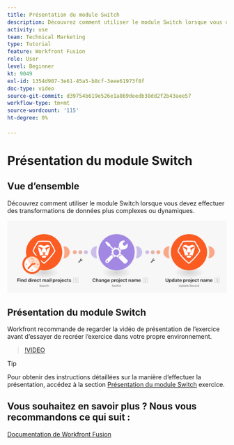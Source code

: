 ```yaml
---
title: Présentation du module Switch
description: Découvrez comment utiliser le module Switch lorsque vous devez effectuer des transformations de données plus complexes ou dynamiques dans [!DNL Adobe Workfront Fusion].
activity: use
team: Technical Marketing
type: Tutorial
feature: Workfront Fusion
role: User
level: Beginner
kt: 9049
exl-id: 1354d907-3e61-45a5-b8cf-3eee61973f8f
doc-type: video
source-git-commit: d39754b619e526e1a869deedb38dd2f2b43aee57
workflow-type: tm+mt
source-wordcount: '115'
ht-degree: 0%

---
```


# Présentation du module Switch

## Vue d’ensemble

Découvrez comment utiliser le module Switch lorsque vous devez effectuer des transformations de données plus complexes ou dynamiques.

![Une image à l’aide du module switch](assets/beyond-basic-modules-4.png)

## Présentation du module Switch

Workfront recommande de regarder la vidéo de présentation de l’exercice avant d’essayer de recréer l’exercice dans votre propre environnement.

>[!VIDEO](https://video.tv.adobe.com/v/335290/?quality=12)

>[!TIP]
>
>Pour obtenir des instructions détaillées sur la manière d’effectuer la présentation, accédez à la section [Présentation du module Switch](https://experienceleague.adobe.com/docs/workfront-learn/tutorials-workfront/fusion/exercises/switch-module.html?lang=en) exercice.


## Vous souhaitez en savoir plus ? Nous vous recommandons ce qui suit :

[Documentation de Workfront Fusion](https://experienceleague.adobe.com/docs/workfront/using/adobe-workfront-fusion/workfront-fusion-2.html?lang=en)
